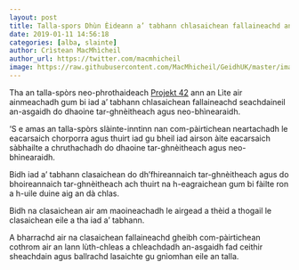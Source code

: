 ```yaml
---
layout: post
title: Talla-spors Dhùn Èideann a’ tabhann chlasaichean fallaineachd an-asgaidh do dhaoine tar-gnèitheach agus neo-bhìnearaidh
date: 2019-01-11 14:56:18
categories: [alba, slainte]
author: Crìstean MacMhìcheil
author_url: https://twitter.com/macmhicheil
image: https://raw.githubusercontent.com/MacMhicheil/GeidhUK/master/images/2019-01-11-talla-spors-dhun-eideann-a-tabhann-chlasaichean-fallaineachd-an-asgaidh-do-dhaoine-tar-gneitheach-agus-neo-bhinearaidh.jpg
---
```


Tha an talla-spòrs neo-phrothaideach [Projekt 42](https://www.projekt42.co.uk/) ann an Lìte air ainmeachadh gum bi iad a’ tabhann chlasaichean fallaineachd seachdaineil an-asgaidh do dhaoine tar-ghnèitheach agus neo-bhìnearaidh.

<!--more-->

‘S e amas an talla-spòrs slàinte-inntinn nan com-pàirtichean neartachadh le eacarsaich chorporra agus thuirt iad gu bheil iad airson àite eacarsaich sàbhailte a chruthachadh do dhaoine tar-ghnèitheach agus neo-bhìnearaidh.

Bidh iad a’ tabhann clasaichean do dh’fhireannaich tar-ghnèitheach agus do bhoireannaich tar-ghnèitheach ach thuirt na h-eagraichean gum bi fàilte ron a h-uile duine aig an dà chlas.

Bidh na clasaichean air am maoineachadh le airgead a thèid a thogail le clasaichean eile a tha iad a’ tabhann.

A bharrachd air na clasaichean fallaineachd gheibh com-pàirtichean cothrom air an lann lùth-chleas a chleachdadh an-asgaidh fad ceithir sheachdain agus ballrachd lasaichte gu gnìomhan eile an talla.
